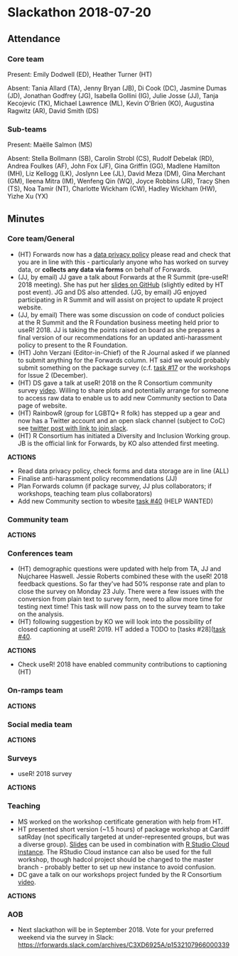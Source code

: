 # Slackathon 2018-07-20

## Attendance

### Core team

Present: Emily Dodwell (ED), Heather Turner (HT)

Absent: Tania Allard (TA), Jenny Bryan (JB), Di Cook (DC), Jasmine Dumas (JD), Jonathan Godfrey (JG), Isabella Gollini (IG), Julie Josse (JJ), Tanja Kecojevic (TK), Michael Lawrence (ML), Kevin O'Brien (KO), Augustina Ragwitz (AR), David Smith (DS)

### Sub-teams

Present: Maëlle Salmon (MS)

Absent: Stella Bollmann (SB), Carolin Strobl (CS), Rudolf Debelak (RD), Andrea Foulkes (AF), John Fox (JF), Gina Griffin (GG), Madlene Hamilton (MH), Liz Kellogg (LK), Joslynn Lee (JL), David Meza (DM), Gina Merchant (GM), Ileena Mitra (IM), Wenfeng Qin (WQ), Joyce Robbins (JR), Tracy Shen (TS), Noa Tamir (NT), Charlotte Wickham (CW), Hadley Wickham (HW), Yizhe Xu (YX)

## Minutes

### Core team/General

- (HT) Forwards now has a [data privacy policy](https://forwards.github.io/docs/privacy_policy/) please read and check that you are in line with this - particularly anyone who has worked on survey data, or **collects any data via forms** on behalf of Forwards.
- (JJ, by email) JJ gave a talk about Forwards at the R Summit (pre-useR! 2018 meeting). She has put her [slides on GitHub](https://github.com/forwards/presentations/blob/master/RSummit2018/RSummit2018.Rmd) (slightly edited by HT post event). JG and DS also attended. (JG, by email) JG  enjoyed participating in R Summit and will assist on project to update R project website.
- (JJ, by email) There was some discussion on code of conduct policies at the R Summit and the R Foundation business meeting held prior to useR! 2018. JJ is taking the points raised on board as she prepares a final version of our recommendations for an updated anti-harassment policy to present to the R Foundation.
- (HT) John Verzani (Editor-in-Chief) of the R Journal asked if we planned to submit anything for the Forwards column. HT said we would probably submit something on the package survey (c.f. [task #17](https://github.com/forwards/tasks/issues/17) or the workshops for Issue 2 (December).
- (HT) DS gave a talk at useR! 2018 on the R Consortium community survey [video](https://www.youtube.com/watch?v=b_wOnvS1WcA). Willing to share plots and potentially arrange for someone to access raw data to enable us to add new Community section to Data page of website.
- (HT) RainbowR (group for LGBTQ+ R folk) has stepped up a gear and now has a Twitter account and an open slack channel (subject to CoC) see [twitter post with link to join slack](https://twitter.com/R_LGBTQ/status/1019396405838925824).
- (HT) R Consortium has initiated a Diversity and Inclusion Working group. JB is the official link for Forwards, by KO also attended first meeting.

**ACTIONS**

- Read data privacy policy, check forms and data storage are in line (ALL)
- Finalise anti-harassment policy recommendations (JJ)
- Plan Forwards column (if package survey, JJ plus collaborators; if workshops, teaching team plus collaborators)
- Add new Community section to wbesite [task #40](https://github.com/forwards/tasks/issues/40) (HELP WANTED)

### Community team

**ACTIONS**


### Conferences team

- (HT) demographic questions were updated with help from TA, JJ and Nujcharee Haswell. Jessie Roberts combined these with the useR! 2018 feedback questions. So far they've had 50% response rate and plan to close the survey on Monday 23 July. There were a few issues with the conversion from plain text to survey form, need to allow more time for testing next time! This task will now pass on to the survey team to take on the analysis.
- (HT) following suggestion by KO we will look into the possibility of closed captioning at useR! 2019. HT added a TODO to [tasks #28]([task #40](https://github.com/forwards/tasks/issues/28).

**ACTIONS**

- Check useR! 2018 have enabled community contributions to captioning (HT)

### On-ramps team

**ACTIONS**



### Social media team

**ACTIONS**


### Surveys

* useR! 2018 survey 

**ACTIONS**


### Teaching

- MS worked on the workshop certificate generation with help from HT.
- HT presented short version (~1.5 hours) of package workshop at Cardiff satRday (not specifically targeted at under-represented groups, but was a diverse group). [Slides](https://github.com/forwards/workshops/tree/master/Cardiff-satRday) can be used in combination with [R Studio Cloud instance](https://rstudio.cloud/project/38916). The RStudio Cloud instance can also be used for the full workshop, though hadcol project should be changed to the master branch - probably better to set up new instance to avoid confusion.
- DC gave a talk on our workshops project funded by the R Consortium [video](https://youtu.be/kt-gHaHKjZ8?t=394).

**ACTIONS**


### AOB
- Next slackathon will be in September 2018.  Vote for your preferred weekend via the survey in Slack: https://rforwards.slack.com/archives/C3XD6925A/p1532107966000339
